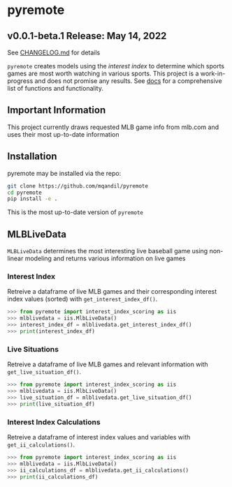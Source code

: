 # pyremote
## v0.0.1-beta.1 Release: May 14, 2022
See [CHANGELOG.md](CHANGELOG.md) for details

`pyremote` creates models using the *interest index* to determine which sports games are most worth watching in various sports. This project is a work-in-progress and does not promise any results. See [docs](docs) for a comprehensive list of functions and functionality. 

## Important Information

This project currently draws requested MLB game info from mlb.com and uses their most up-to-date information

## Installation
pyremote may be installed via the repo:
```bash
git clone https://github.com/mqandil/pyremote
cd pyremote
pip install -e .
```
This is the most up-to-date version of `pyremote`

## MLBLiveData
`MLBLiveData` determines the most interesting live baseball game using non-linear modeling and returns various information on live games

### Interest Index
Retreive a dataframe of live MLB games and their corresponding interest index values (sorted) with `get_interest_index_df()`. 
```python
>>> from pyremote import interest_index_scoring as iis
>>> mlblivedata = iis.MlbLiveData()
>>> interest_index_df = mlblivedata.get_interest_index_df()
>>> print(interest_index_df)
```

### Live Situations
Retreive a dataframe of live MLB games and relevant information with `get_live_situation_df()`.
```python
>>> from pyremote import interest_index_scoring as iis
>>> mlblivedata = iis.MlbLiveData()
>>> live_situation_df = mlblivedata.get_live_situation_df()
>>> print(live_situation_df)
```
### Interest Index Calculations
Retreive a dataframe of interest index values and variables with `get_ii_calculations()`.
```python
>>> from pyremote import interest_index_scoring as iis
>>> mlblivedata = iis.MlbLiveData()
>>> ii_calculations_df = mlblivedata.get_ii_calculations()
>>> print(ii_calculations_df)
```
